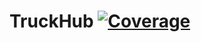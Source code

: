 # TruckHub [![Coverage](https://sonarcloud.io/api/project_badges/measure?project=eduardoworrel_TruckHub&metric=coverage)](https://sonarcloud.io/summary/new_code?id=eduardoworrel_TruckHub)